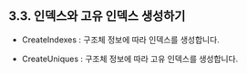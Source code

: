 ## 3.3. 인덱스와 고유 인덱스 생성하기

* CreateIndexes : 구조체 정보에 따라 인덱스를 생성합니다.

* CreateUniques : 구조체 정보에 따라 고유 인덱스를 생성합니다.
